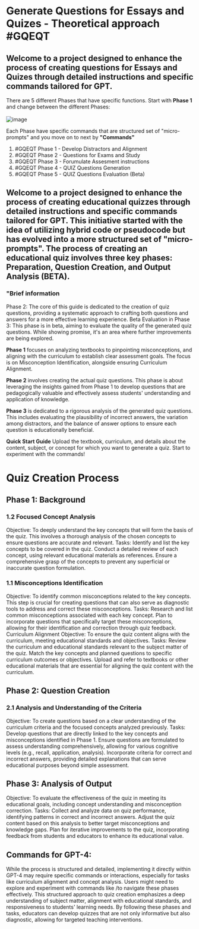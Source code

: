 # Generate Questions for Essays and Quizes - Theoretical approach #GQEQT

## Welcome to a project designed to enhance the process of creating questions for Essays and Quizes through detailed instructions and specific commands tailored for GPT. 

There are 5 different Phases that have specific functions. Start with **Phase 1** and change between the different Phases:   
<br>![image](https://github.com/tikankika/Generate-Questions-for-Essay-and-Quiz---Theoretical-approach/assets/163601082/365b9a7a-5959-4964-bf6a-bf83a27db62a) </br>

Each Phase have specific commands that are structured set of "micro-prompts" and you move on to next by **"Commands"** 
<ol>
  <li>#GQEQT Phase 1 - Develop Distractors and Alignment</li> 
  <li>#GQEQT Phase 2 - Questions for Exams and Study</li>  
  <li>#GQEQT Phase 3 - Forumulate Assesment instructions</li> 
  <li>#GQEQT Phase 4 - QUIZ Questions Generation</li> 
  <li>#GQEQT Phase 5 - QUIZ Questions Evaluation (Beta)</li> 
</ol>


## Welcome to a project designed to enhance the process of creating educational quizzes through detailed instructions and specific commands tailored for GPT. This initiative started with the idea of utilizing hybrid code or pseudocode but has evolved into a more structured set of "micro-prompts". The process of creating an educational quiz involves three key phases: Preparation, Question Creation, and Output Analysis (BETA).

### "Brief information

Phase 2: The core of this guide is dedicated to the creation of quiz questions, providing a systematic approach to crafting both questions and answers for a more effective learning experience.
Beta Evaluation in Phase 3: This phase is in beta, aiming to evaluate the quality of the generated quiz questions. While showing promise, it's an area where further improvements are being explored.

**Phase 1** focuses on analyzing textbooks to pinpointing misconceptions, and aligning with the curriculum to establish clear assessment goals. The focus is on Misconception Identification, alongside ensuring Curriculum Alignment.

**Phase 2** involves creating the actual quiz questions. This phase is about leveraging the insights gained from Phase 1 to develop questions that are pedagogically valuable and effectively assess students' understanding and application of knowledge.

**Phase 3** is dedicated to a rigorous analysis of the generated quiz questions. This includes evaluating the plausibility of incorrect answers, the variation among distractors, and the balance of answer options to ensure each question is educationally beneficial.

**Quick Start Guide**
Upload the textbook, curriculum, and details about the content, subject, or concept for which you want to generate a quiz. 
Start to experiment with the commands! 


# Quiz Creation Process

## Phase 1: Background
### 1.2 Focused Concept Analysis
Objective: To deeply understand the key concepts that will form the basis of the quiz. This involves a thorough analysis of the chosen concepts to ensure questions are accurate and relevant.
Tasks:
Identify and list the key concepts to be covered in the quiz.
Conduct a detailed review of each concept, using relevant educational materials as references.
Ensure a comprehensive grasp of the concepts to prevent any superficial or inaccurate question formulation.
### 1.1 Misconceptions Identification
Objective: To identify common misconceptions related to the key concepts. This step is crucial for creating questions that can also serve as diagnostic tools to address and correct these misconceptions.
Tasks:
Research and list common misconceptions associated with each key concept.
Plan to incorporate questions that specifically target these misconceptions, allowing for their identification and correction through quiz feedback.
Curriculum Alignment
Objective: To ensure the quiz content aligns with the curriculum, meeting educational standards and objectives.
Tasks:
Review the curriculum and educational standards relevant to the subject matter of the quiz.
Match the key concepts and planned questions to specific curriculum outcomes or objectives.
Upload and refer to textbooks or other educational materials that are essential for aligning the quiz content with the curriculum.

## Phase 2: Question Creation
### 2.1 Analysis and Understanding of the Criteria
Objective: To create questions based on a clear understanding of the curriculum criteria and the focused concepts analyzed previously.
Tasks:
Develop questions that are directly linked to the key concepts and misconceptions identified in Phase 1.
Ensure questions are formulated to assess understanding comprehensively, allowing for various cognitive levels (e.g., recall, application, analysis).
Incorporate criteria for correct and incorrect answers, providing detailed explanations that can serve educational purposes beyond simple assessment.

## Phase 3: Analysis of Output
Objective: To evaluate the effectiveness of the quiz in meeting its educational goals, including concept understanding and misconception correction.
Tasks:
Collect and analyze data on quiz performance, identifying patterns in correct and incorrect answers.
Adjust the quiz content based on this analysis to better target misconceptions and knowledge gaps.
Plan for iterative improvements to the quiz, incorporating feedback from students and educators to enhance its educational value.

## Commands for GPT-4: 
While the process is structured and detailed, implementing it directly within GPT-4 may require specific commands or interactions, especially for tasks like curriculum alignment and concept analysis. Users might need to explore and experiment with commands like /to navigate these phases effectively.
This structured approach to quiz creation emphasizes a deep understanding of subject matter, alignment with educational standards, and responsiveness to students' learning needs. By following these phases and tasks, educators can develop quizzes that are not only informative but also diagnostic, allowing for targeted teaching interventions.

